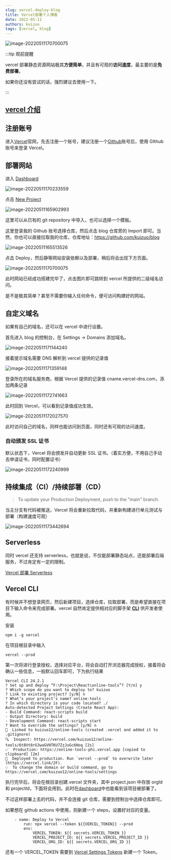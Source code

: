 ```yaml
---
slug: vercel-deploy-blog
title: Vercel部署个人博客
date: 2022-05-11
authors: kuizuo
tags: [vercel, blog]
---
```


![image-20220511170700075](https://img.kuizuo.cn/image-20220511170700075.png)

:::tip 观前提醒

vercel 部署静态资源网站极其**方便简单**，并且有可观的**访问速度**，最主要的是**免费部署**。

如果你还没有尝试的话，强烈建议去使用一下。

:::

<!-- truncate -->

## [vercel 介绍](https://zhuanlan.zhihu.com/p/452654619)

## 注册账号

进入[Vercel](https://vercel.com)官网，先去注册一个账号，建议注册一个[Github](https://github.com/)账号后，使用 GIthub 账号来登录 Vercel。

## 部署网站

进入 [Dashboard](https://vercel.com/dashboard)

![image-20220511170233559](https://img.kuizuo.cn/image-20220511170233559.png)

点击 [New Project](https://vercel.com/new)

![image-20220511165902993](https://img.kuizuo.cn/image-20220511165902993.png)

这里可以从已有的 git repository 中导入，也可以选择一个模板。

这里登录我的 Github 账号选择仓库，然后点击 blog 仓库旁的 Import 即可。当然，你也可以直接拉取我的仓库，仓库地址：https://github.com/kuizuo/blog

![image-20220511165513526](https://img.kuizuo.cn/image-20220511165513526.png)

点击 Deploy，然后静等网站安装依赖以及部署，稍后将会出现下方页面。

![image-20220511170700075](https://img.kuizuo.cn/image-20220511170700075.png)

此时网站已经成功搭建完毕了，点击图片即可跳转到 vercel 所提供的二级域名访问。

是不是极其简单？甚至不需要你输入任何命令，便可访问构建好的网站。

## 自定义域名

如果有自己的域名，还可以在 vercel 中进行设置。

首先进入 blog 的控制台，在 Settings -> Domains 添加域名。

![image-20220511171144240](https://img.kuizuo.cn/image-20220511171144240.png)

接着提示域名需要 DNS 解析到 vercel 提供的记录值

![image-20220511171359148](https://img.kuizuo.cn/image-20220511171359148.png)

登录所在的域名服务商，根据 Vercel 提供的记录值 cname.vercel-dns.com，添加两条记录

![image-20220511172741663](https://img.kuizuo.cn/image-20220511172741663.png)

此时回到 Vercel，可以看到记录值成功生效。

![image-20220511172027570](https://img.kuizuo.cn/image-20220511172027570.png)

此时访问自己的域名，同样也能访问到页面，同时还有可观的访问速度。

### 自动颁发 SSL 证书

默认状态下，Vercel 将会颁发并自动更新 SSL 证书。（着实方便，不用自己手动去申请证书，同时配置证书）

![image-20220511172240999](https://img.kuizuo.cn/image-20220511172240999.png)

## 持续集成（CI）/持续部署（CD）

> To update your Production Deployment, push to the "main" branch.

当主分支有代码被推送，Vercel 将会重新拉取代码，并重新构建进行单元测试与部署（构建速度可观）

![image-20220511173442694](https://img.kuizuo.cn/image-20220511173442694.png)

## Serverless

同时 vercel 还支持 serverless，也就是说，不仅能部署静态站点，还能部署后端服务，不过肯定有一定的限制。

[Vercel 部署 Serverless](/develop/Vercel部署Serverless)

## Vercel CLI

有时候并不想登录网页，然后新建项目，选择仓库，拉取部署，而是希望直接在项目下输入命令来完成部署。vercel 自然肯定提供相对应的脚手架 **[CLI](https://vercel.com/docs/cli)** 供开发者使用。

安装

```
npm i -g vercel
```

在项目根目录中输入

```
vercel --prod
```

第一次将进行登录授权，选择对应平台，将会自动打开浏览器完成授权，接着将会确认一些信息，一般默认回车即可，下为执行结果

```
Vercel CLI 24.2.1
? Set up and deploy “F:\Project\React\online-tools”? [Y/n] y
? Which scope do you want to deploy to? kuizuo
? Link to existing project? [y/N] n
? What’s your project’s name? online-tools
? In which directory is your code located? ./
Auto-detected Project Settings (Create React App):
- Build Command: react-scripts build
- Output Directory: build
- Development Command: react-scripts start
? Want to override the settings? [y/N] n
🔗  Linked to kuizuo12/online-tools (created .vercel and added it to .gitignore)
🔍  Inspect: https://vercel.com/kuizuo12/online-tools/6t8Vt8rG3waGVHTKU7ZzJuGc6Hoq [2s]
✅  Production: https://online-tools-phi.vercel.app [copied to clipboard] [2m]
📝  Deployed to production. Run `vercel --prod` to overwrite later (https://vercel.link/2F).
💡  To change the domain or build command, go to https://vercel.com/kuizuo12/online-tools/settings
```

执行完毕后，将会在根目录创建.vercel 文件夹，其中 project.json 中存放 orgId 和 projectId，下面将会用到。此时在[dashboard](https://vercel.com/dashboard)中也能看到该项目被部署了。

不过这样部署上去的代码，并不会连接 git 仓库，需要到控制台中选择仓库即可。

如果想在 github actions 中使用，则新建一个 steps，设置好对应的变量。

```
	- name: Deploy to Vercel
        run: npx vercel --token ${{VERCEL_TOKEN}} --prod
        env:
            VERCEL_TOKEN: ${{ secrets.VERCEL_TOKEN }}
            VERCEL_PROJECT_ID: ${{ secrets.VERCEL_PROJECT_ID }}
            VERCEL_ORG_ID: ${{ secrets.VERCEL_ORG_ID }}
```

还有一个 VERCEL_TOKEN 需要到 [Vercel Settings Tokens](https://vercel.com/account/tokens) 新建一个 Token。
